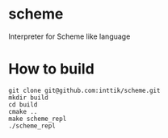 # scheme
Interpreter for Scheme like language

# How to build

```
git clone git@github.com:inttik/scheme.git
mkdir build
cd build
cmake ..
make scheme_repl
./scheme_repl
```

